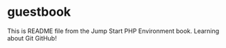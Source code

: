 # guestbook
This is README file from the Jump Start PHP Environment book.
Learning about Git GitHub!
